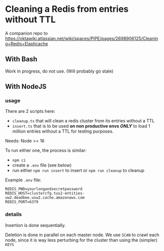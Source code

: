 # Cleaning a Redis from entries without TTL

A companion repo to https://oktawiki.atlassian.net/wiki/spaces/PIPE/pages/2698906125/Cleaning+Redis+Elasticache


## With Bash
Work in progress, do not use. (Will probably go stale)
## With NodeJS

### usage
There are 2 scripts here:
- `cleanup.ts` that will clean a redis cluster from its entries without a TTL
- `insert.ts` that is to be used **on non productive envs _ONLY_** to load 1 million entries without a TTL for testing purposes.

Needs: Node >= 16

To run either one, the process is similar:
- `npm ci`
- create a `.env` file (see below)
- run either `npm run insert` to insert or `npm run cleanup` to cleanup

Example `.env` file:

```shell
REDIS_PWD=yourlongandsecretpassword
REDIS_HOST=clustercfg.tus2-entities-uw2.deadbee.usw2.cache.amazonaws.com
REDIS_PORT=6379
```

### details
Insertion is done sequentially.

Deletion is done in parallel on each master node.
We use `SCAN` to crawl each node, since it is way less perturbing for the cluster than using the (simpler) `KEYS`